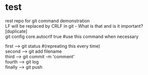 # test
rest repo for git command demonstration   
LF will be replaced by CRLF in git - What is that and is it important? [duplicate]    
git config core.autocrlf true #use this command when necessary    

first --> git status #(repreating this every time)    
second --> git add filename   
third --> git commit -m 'comment'   
fourth --> git log    
finally --> git push    


